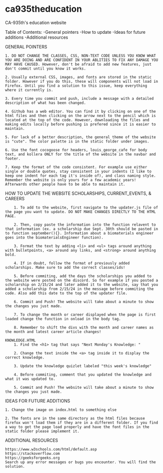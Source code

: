 # ca935theducation
 CA-935th's education website

Table of Contents:
    -General pointers
    -How to update
    -Ideas for future additions
    -Additional resources

GENERAL POINTERS

    1. DO NOT CHANGE THE CLASSES, CSS, NON-TEXT CODE UNLESS YOU KNOW WHAT YOU ARE DOING AND ARE CONFIDENT IN YOUR ABLITIES TO FIX ANY DAMAGE YOU MAY HAVE CAUSED. However, don't be afraid to add new features, just don't commit until you know it works. 

    2. Usually external CSS, images, and fonts are stored in the static folder. However if you do this, these will components will not load in Firefox. Until you find a solution to this issue, keep everything where it currently is. 

    3. Every time you commit and push, include a message with a detailed description of what has been changed.

    4. Github has a web editor. You can find it by clicking on one of the html files and then clicking on the arrow next to the pencil which is located at the top of the code. However, downloading the files and making edits locally before pushing is prefered since it is easier to maintain. 

    5. For lack of a better description, the general theme of the website is "cute". The color palette is in the static folder under images. 

    6. Use the font cocogoose for headers, louis_george_cafe for body text, and kollera ONLY for the title of the website in the navbar and footer.

    7. Keep the format of the code consistent. For example use either single or double quotes, stay consistent in your indents (I like to keep one indent for each tag it's inside of), and class naming style. Remember the website is only yours for a few academic years! Afterwards other people have to be able to maintain it. 


HOW TO UPDATE THE WEBSITE
    SCHOLARSHIPS, CURRENT_EVENTS, & CAREERS
    
        1. To add to the website, first navigate to the updater.js file of the page you want to update. DO NOT MAKE CHANGES DIRECTLY TO THE HTML PAGE.

        2. Then, copy paste the information into the function relavent to that information (ex. a scholarship due Sept. 30th should be pasted in to function september(){}. Information about a biomaterials engineer goes into the biomaterialsEngineer function). 
        
        3. Format the text by adding <li> and <ul> tags around anything with bulletpoints, <a> around any links, and <strong> around anything bold.

        4. If in doubt, follow the format of previously added scholarships. Make sure to add the correct classes/ids!

        5. Before commiting, add the days the scholarships you added to the website were posted on the discord. So for example if you posted a scholarship on 2/15/24 and later added it to the website, say that you added a scholarship from 2/15/24 in the message before commiting the code. Also add this date to the top of the updater file. 

        6. Commit and Push! The website will take about a minute to show the changes you just made. 

        7. To change the month or career displayed when the page is first loaded change the function in onload in the body tag. 

        8. Remember to shift the divs with the month and career names as the month and latest career article changes!

    KNOWLEDGE.HTML
        1. Find the <h1> tag that says "Next Monday's Knowledge: "

        2. Change the text inside the <a> tag inside it to display the correct knowledge.

        3. Update the knowledge quizlet labeled "this week's knowledge"

        4. Before commiting, comment that you updated the knowledge and what it was updated to.

        5. Commit and Push! The website will take about a minute to show the changes you just made. 


IDEAS FOR FUTURE ADDITIONS

    1. Change the image on index.html to something else

    2. The fonts are in the same directory as the html files because firefox won't load them if they are in a different folder. If you find a way to get the page load properly and have the font files in the static folder please implement it. 



ADDITIONAL RESOURCES

    https://www.w3schools.com/html/default.asp
    https://stackoverflow.com
    https://geeksforgeeks.org
    Search up any error messages or bugs you encounter. You will find the solution.




    





